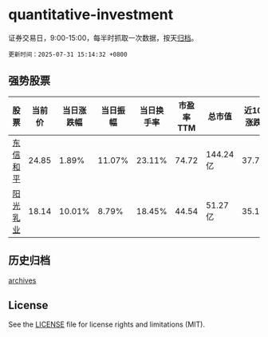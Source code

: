 # quantitative-investment

证券交易日，9:00-15:00，每半时抓取一次数据，按天[归档](archives)。

`更新时间：2025-07-31 15:14:32 +0800`

## 强势股票

|股票|当前价|当日涨跌幅|当日振幅|当日换手率|市盈率TTM|总市值|近10日涨跌幅|
|----|----|----|----|----|----|----|----|
|[东信和平](https://xueqiu.com/S/SZ002017)|24.85|1.89%|11.07%|23.11%|74.72|144.24亿|37.75%|
|[阳光乳业](https://xueqiu.com/S/SZ001318)|18.14|10.01%|8.79%|18.45%|44.54|51.27亿|35.17%|

## 历史归档

[archives](archives)

## License

See the [LICENSE](LICENSE) file for license rights and limitations (MIT).